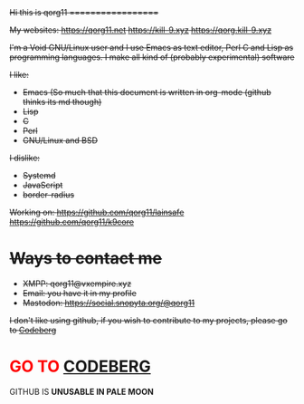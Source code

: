<strike>
Hi this is qorg11
=================

My websites: <https://qorg11.net> <https://kill-9.xyz>
<https://qorg.kill-9.xyz>

I\'m a Void GNU/Linux user and I use Emacs as text editor, Perl C and
Lisp as programming languages. I make all kind of (probably
experimental) software

I like:

-   Emacs (So much that this document is written in org-mode (github
    thinks its md though)
-   Lisp
-   C
-   Perl
-   GNU/Linux and BSD

I dislike:

-   Systemd
-   JavaScript
-   border-radius

Working on: <https://github.com/qorg11/lainsafe>
<https://github.com/qorg11/k9core>

Ways to contact me
==================

-   XMPP: qorg11\@vxempire.xyz
-   Email: you have it in my profile
-   Mastodon: <https://social.snopyta.org/@qorg11>

I don\'t like using github, if you wish to contribute to my projects,
please go to [Codeberg](https://codeberg.org/qorg11)

</strike>

<h1 style="color:red;">GO TO <a href="https://codeberg.org/qorg11">CODEBERG</a></h1>

<p>GITHUB IS <b>UNUSABLE IN PALE MOON</b></p>